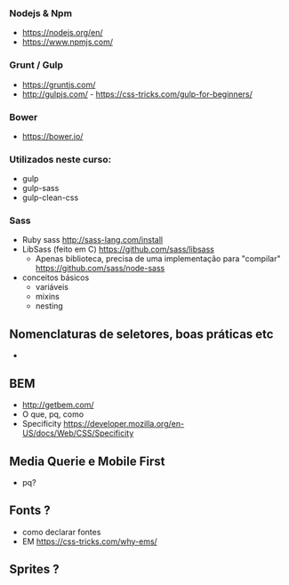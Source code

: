 ### Nodejs & Npm
- https://nodejs.org/en/
- https://www.npmjs.com/

### Grunt / Gulp
- https://gruntjs.com/
- http://gulpjs.com/ - https://css-tricks.com/gulp-for-beginners/

### Bower
- https://bower.io/

### Utilizados neste curso: 
- gulp
- gulp-sass
- gulp-clean-css


### Sass
- Ruby sass http://sass-lang.com/install
- LibSass (feito em C) https://github.com/sass/libsass
	- Apenas biblioteca, precisa de uma implementação para "compilar" https://github.com/sass/node-sass 
- conceitos básicos
	- variáveis
	- mixins
	- nesting

## Nomenclaturas de seletores, boas práticas etc
- 

## BEM 
- http://getbem.com/
 - O que, pq, como
 - Specificity https://developer.mozilla.org/en-US/docs/Web/CSS/Specificity

## Media Querie e Mobile First
- pq?


## Fonts ?
- como declarar fontes
- EM https://css-tricks.com/why-ems/

## Sprites ?




